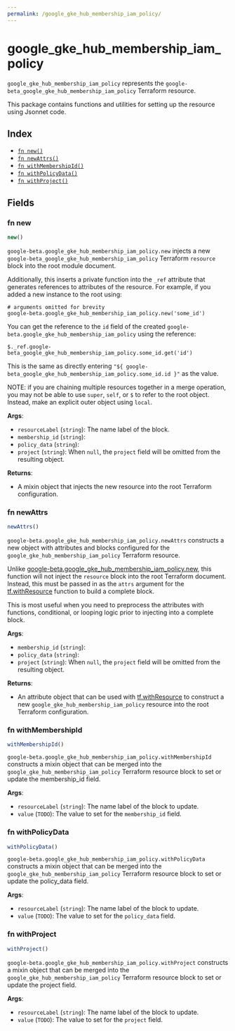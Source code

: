 ```yaml
---
permalink: /google_gke_hub_membership_iam_policy/
---
```


# google_gke_hub_membership_iam_policy

`google_gke_hub_membership_iam_policy` represents the `google-beta_google_gke_hub_membership_iam_policy` Terraform resource.



This package contains functions and utilities for setting up the resource using Jsonnet code.


## Index

* [`fn new()`](#fn-new)
* [`fn newAttrs()`](#fn-newattrs)
* [`fn withMembershipId()`](#fn-withmembershipid)
* [`fn withPolicyData()`](#fn-withpolicydata)
* [`fn withProject()`](#fn-withproject)

## Fields

### fn new

```ts
new()
```


`google-beta.google_gke_hub_membership_iam_policy.new` injects a new `google-beta_google_gke_hub_membership_iam_policy` Terraform `resource`
block into the root module document.

Additionally, this inserts a private function into the `_ref` attribute that generates references to attributes of the
resource. For example, if you added a new instance to the root using:

    # arguments omitted for brevity
    google-beta.google_gke_hub_membership_iam_policy.new('some_id')

You can get the reference to the `id` field of the created `google-beta.google_gke_hub_membership_iam_policy` using the reference:

    $._ref.google-beta_google_gke_hub_membership_iam_policy.some_id.get('id')

This is the same as directly entering `"${ google-beta_google_gke_hub_membership_iam_policy.some_id.id }"` as the value.

NOTE: if you are chaining multiple resources together in a merge operation, you may not be able to use `super`, `self`,
or `$` to refer to the root object. Instead, make an explicit outer object using `local`.

**Args**:
  - `resourceLabel` (`string`): The name label of the block.
  - `membership_id` (`string`): 
  - `policy_data` (`string`): 
  - `project` (`string`):  When `null`, the `project` field will be omitted from the resulting object.

**Returns**:
- A mixin object that injects the new resource into the root Terraform configuration.


### fn newAttrs

```ts
newAttrs()
```


`google-beta.google_gke_hub_membership_iam_policy.newAttrs` constructs a new object with attributes and blocks configured for the `google_gke_hub_membership_iam_policy`
Terraform resource.

Unlike [google-beta.google_gke_hub_membership_iam_policy.new](#fn-googlegkehubmembershipiampolicynew), this function will not inject the `resource`
block into the root Terraform document. Instead, this must be passed in as the `attrs` argument for the
[tf.withResource](https://github.com/tf-libsonnet/core/tree/main/docs#fn-withresource) function to build a complete block.

This is most useful when you need to preprocess the attributes with functions, conditional, or looping logic prior to
injecting into a complete block.

**Args**:
  - `membership_id` (`string`): 
  - `policy_data` (`string`): 
  - `project` (`string`):  When `null`, the `project` field will be omitted from the resulting object.

**Returns**:
  - An attribute object that can be used with [tf.withResource](https://github.com/tf-libsonnet/core/tree/main/docs#fn-withresource) to construct a new `google_gke_hub_membership_iam_policy` resource into the root Terraform configuration.


### fn withMembershipId

```ts
withMembershipId()
```

`google-beta.google_gke_hub_membership_iam_policy.withMembershipId` constructs a mixin object that can be merged into the `google_gke_hub_membership_iam_policy`
Terraform resource block to set or update the membership_id field.



**Args**:
  - `resourceLabel` (`string`): The name label of the block to update.
  - `value` (`TODO`): The value to set for the `membership_id` field.


### fn withPolicyData

```ts
withPolicyData()
```

`google-beta.google_gke_hub_membership_iam_policy.withPolicyData` constructs a mixin object that can be merged into the `google_gke_hub_membership_iam_policy`
Terraform resource block to set or update the policy_data field.



**Args**:
  - `resourceLabel` (`string`): The name label of the block to update.
  - `value` (`TODO`): The value to set for the `policy_data` field.


### fn withProject

```ts
withProject()
```

`google-beta.google_gke_hub_membership_iam_policy.withProject` constructs a mixin object that can be merged into the `google_gke_hub_membership_iam_policy`
Terraform resource block to set or update the project field.



**Args**:
  - `resourceLabel` (`string`): The name label of the block to update.
  - `value` (`TODO`): The value to set for the `project` field.
